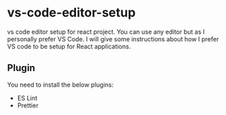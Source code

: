 # vs-code-editor-setup
vs code editor setup for react project. You can use any editor but as I personally prefer VS Code. I will give some instructions about how I prefer VS code to be setup for React applications.

<h2> Plugin </h2>
<p>You need to install the below plugins:</p>
<ul>

  <li>ES Lint</li>
  <li>Prettier</li>
</ul>
